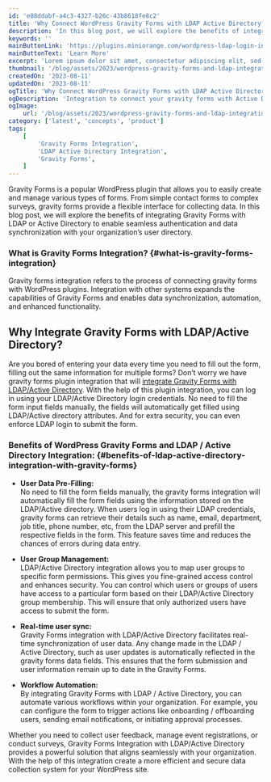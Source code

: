 ```yaml
---
id: 'e08ddabf-a4c3-4327-b26c-43b8618fe8c2'
title: 'Why Connect WordPress Gravity Forms with LDAP Active Directory?'
description: 'In this blog post, we will explore the benefits of integrating Gravity Forms with LDAP or Active Directory to enable seamless authentication and data synchronization with your organization’s user directory.'
keywords: ''
mainButtonLink: 'https://plugins.miniorange.com/wordpress-ldap-login-intranet-sites#LDAP-intranet-add-ons'
mainButtonText: 'Learn More'
excerpt: 'Lorem ipsum dolor sit amet, consectetur adipiscing elit, sed do eiusmod tempor incididunt ut labore et dolore magna aliqua. Praesent elementum facilisis leo vel fringilla est ullamcorper eget. At imperdiet dui accumsan sit amet nulla facilities morbi tempus.'
thumbnail: '/blog/assets/2023/wordpress-gravity-forms-and-ldap-integration.webp'
createdOn: '2023-08-11'
updatedOn: '2023-08-11'
ogTitle: 'Why Connect WordPress Gravity Forms with LDAP Active Directory?'
ogDescription: 'Integration to connect your gravity forms with Active Directory / LDAP Server to seamlessly fill your forms with the active directory data'
ogImage:
    url: '/blog/assets/2023/wordpress-gravity-forms-and-ldap-integration.webp'
category: ['latest', 'concepts', 'product']
tags:
    [
        'Gravity Forms Integration',
        'LDAP Active Directory Integration',
        'Gravity Forms',
    ]
---
```


Gravity Forms is a popular WordPress plugin that allows you to easily create and manage various types of forms. From simple contact forms to complex surveys, gravity forms provide a flexible interface for collecting data. In this blog post, we will explore the benefits of integrating Gravity Forms with LDAP or Active Directory to enable seamless authentication and data synchronization with your organization’s user directory.

### **What is Gravity Forms Integration?** {#what-is-gravity-forms-integration}

Gravity forms integration refers to the process of connecting gravity forms with WordPress plugins. Integration with other systems expands the capabilities of Gravity Forms and enables data synchronization, automation, and enhanced functionality.

## **Why Integrate Gravity Forms with LDAP/Active Directory?**

Are you bored of entering your data every time you need to fill out the form, filling out the same information for multiple forms? Don’t worry we have gravity forms plugin integration that will [integrate Gravity Forms with LDAP/Active Directory](https://plugins.miniorange.com/wordpress-ldap-login-intranet-sites). With the help of this plugin integration, you can log in using your LDAP/Active Directory login credentials. No need to fill the form input fields manually, the fields will automatically get filled using LDAP/Active directory attributes. And for extra security, you can even enforce LDAP login to submit the form.

### **Benefits of WordPress Gravity Forms and LDAP / Active Directory Integration:** {#benefits-of-ldap-active-directory-integration-with-gravity-forms}

- **User Data Pre-Filling:**  
    No need to fill the form fields manually, the gravity forms integration will automatically fill the form fields using the information stored on the LDAP/Active directory. When users log in using their LDAP credentials, gravity forms can retrieve their details such as name, email, department, job title, phone number, etc, from the LDAP server and prefill the respective fields in the form. This feature saves time and reduces the chances of errors during data entry.

- **User Group Management:**  
    LDAP/Active Directory integration allows you to map user groups to specific form permissions. This gives you fine-grained access control and enhances security. You can control which users or groups of users have access to a particular form based on their LDAP/Active Directory group membership. This will ensure that only authorized users have access to submit the form.

- **Real-time user sync:**  
    Gravity Forms integration with LDAP/Active Directory facilitates real-time synchronization of user data. Any change made in the LDAP / Active Directory, such as user updates is automatically reflected in the gravity forms data fields. This ensures that the form submission and user information remain up to date in the Gravity Forms.

- **Workflow Automation:**  
    By integrating Gravity Forms with LDAP / Active Directory, you can automate various workflows within your organization. For example, you can configure the form to trigger actions like onboarding / offboarding users, sending email notifications, or initiating approval processes.


Whether you need to collect user feedback, manage event registrations, or conduct surveys, Gravity Forms Integration with LDAP/Active Directory provides a powerful solution that aligns seamlessly with your organization. With the help of this integration create a more efficient and secure data collection system for your WordPress site.